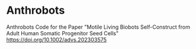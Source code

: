 # Anthrobots
Anthrobots Code for the Paper "Motile Living Biobots Self-Construct from Adult Human Somatic Progenitor Seed Cells" 
https://doi.org/10.1002/advs.202303575
